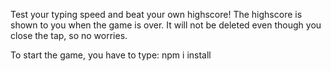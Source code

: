 Test your typing speed and beat your own highscore! 
The highscore is shown to you when the game is over. It will not be deleted even though you close the tap, so no worries. 

To start the game, you have to type: npm i install 
